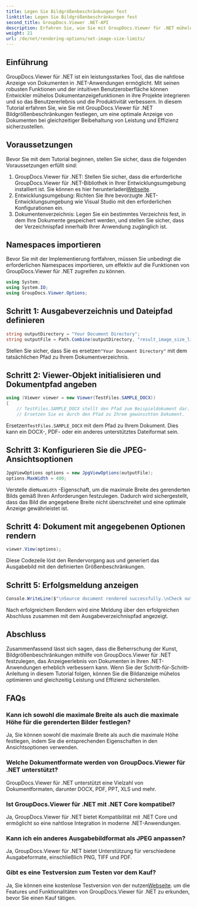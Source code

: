 ```yaml
---
title: Legen Sie Bildgrößenbeschränkungen fest
linktitle: Legen Sie Bildgrößenbeschränkungen fest
second_title: GroupDocs.Viewer .NET-API
description: Erfahren Sie, wie Sie mit GroupDocs.Viewer für .NET mühelos Bildgrößenbeschränkungen in .NET-Anwendungen festlegen und so das Anzeigeerlebnis von Dokumenten verbessern.
weight: 21
url: /de/net/rendering-options/set-image-size-limits/
---
```

## Einführung
GroupDocs.Viewer für .NET ist ein leistungsstarkes Tool, das die nahtlose Anzeige von Dokumenten in .NET-Anwendungen ermöglicht. Mit seinen robusten Funktionen und der intuitiven Benutzeroberfläche können Entwickler mühelos Dokumentanzeigefunktionen in ihre Projekte integrieren und so das Benutzererlebnis und die Produktivität verbessern. In diesem Tutorial erfahren Sie, wie Sie mit GroupDocs.Viewer für .NET Bildgrößenbeschränkungen festlegen, um eine optimale Anzeige von Dokumenten bei gleichzeitiger Beibehaltung von Leistung und Effizienz sicherzustellen.
## Voraussetzungen
Bevor Sie mit dem Tutorial beginnen, stellen Sie sicher, dass die folgenden Voraussetzungen erfüllt sind:
1.  GroupDocs.Viewer für .NET: Stellen Sie sicher, dass die erforderliche GroupDocs.Viewer für .NET-Bibliothek in Ihrer Entwicklungsumgebung installiert ist. Sie können es hier herunterladen[Webseite](https://releases.groupdocs.com/viewer/net/).
2. Entwicklungsumgebung: Richten Sie Ihre bevorzugte .NET-Entwicklungsumgebung wie Visual Studio mit den erforderlichen Konfigurationen ein.
3. Dokumentenverzeichnis: Legen Sie ein bestimmtes Verzeichnis fest, in dem Ihre Dokumente gespeichert werden, und stellen Sie sicher, dass der Verzeichnispfad innerhalb Ihrer Anwendung zugänglich ist.

## Namespaces importieren
Bevor Sie mit der Implementierung fortfahren, müssen Sie unbedingt die erforderlichen Namespaces importieren, um effektiv auf die Funktionen von GroupDocs.Viewer für .NET zugreifen zu können.
```csharp
using System;
using System.IO;
using GroupDocs.Viewer.Options;
```
## Schritt 1: Ausgabeverzeichnis und Dateipfad definieren
```csharp
string outputDirectory = "Your Document Directory";
string outputFile = Path.Combine(outputDirectory, "result_image_size_limit.jpg");
```
 Stellen Sie sicher, dass Sie es ersetzen`"Your Document Directory"` mit dem tatsächlichen Pfad zu Ihrem Dokumentverzeichnis.
## Schritt 2: Viewer-Objekt initialisieren und Dokumentpfad angeben
```csharp
using (Viewer viewer = new Viewer(TestFiles.SAMPLE_DOCX))
{
    // TestFiles.SAMPLE_DOCX stellt den Pfad zum Beispieldokument dar.
    // Ersetzen Sie es durch den Pfad zu Ihrem gewünschten Dokument.
```
 Ersetzen`TestFiles.SAMPLE_DOCX` mit dem Pfad zu Ihrem Dokument. Dies kann ein DOCX-, PDF- oder ein anderes unterstütztes Dateiformat sein.
## Schritt 3: Konfigurieren Sie die JPEG-Ansichtsoptionen
```csharp
JpgViewOptions options = new JpgViewOptions(outputFile);
options.MaxWidth = 400;
```
 Verstelle die`MaxWidth` -Eigenschaft, um die maximale Breite des gerenderten Bilds gemäß Ihren Anforderungen festzulegen. Dadurch wird sichergestellt, dass das Bild die angegebene Breite nicht überschreitet und eine optimale Anzeige gewährleistet ist.
## Schritt 4: Dokument mit angegebenen Optionen rendern
```csharp
viewer.View(options);
```
Diese Codezeile löst den Rendervorgang aus und generiert das Ausgabebild mit den definierten Größenbeschränkungen.
## Schritt 5: Erfolgsmeldung anzeigen
```csharp
Console.WriteLine($"\nSource document rendered successfully.\nCheck output in {outputDirectory}.");
```
Nach erfolgreichem Rendern wird eine Meldung über den erfolgreichen Abschluss zusammen mit dem Ausgabeverzeichnispfad angezeigt.

## Abschluss
Zusammenfassend lässt sich sagen, dass die Beherrschung der Kunst, Bildgrößenbeschränkungen mithilfe von GroupDocs.Viewer für .NET festzulegen, das Anzeigeerlebnis von Dokumenten in Ihren .NET-Anwendungen erheblich verbessern kann. Wenn Sie der Schritt-für-Schritt-Anleitung in diesem Tutorial folgen, können Sie die Bildanzeige mühelos optimieren und gleichzeitig Leistung und Effizienz sicherstellen.
## FAQs
### Kann ich sowohl die maximale Breite als auch die maximale Höhe für die gerenderten Bilder festlegen?
Ja, Sie können sowohl die maximale Breite als auch die maximale Höhe festlegen, indem Sie die entsprechenden Eigenschaften in den Ansichtsoptionen verwenden.
### Welche Dokumentformate werden von GroupDocs.Viewer für .NET unterstützt?
GroupDocs.Viewer für .NET unterstützt eine Vielzahl von Dokumentformaten, darunter DOCX, PDF, PPT, XLS und mehr.
### Ist GroupDocs.Viewer für .NET mit .NET Core kompatibel?
Ja, GroupDocs.Viewer für .NET bietet Kompatibilität mit .NET Core und ermöglicht so eine nahtlose Integration in moderne .NET-Anwendungen.
### Kann ich ein anderes Ausgabebildformat als JPEG anpassen?
Ja, GroupDocs.Viewer für .NET bietet Unterstützung für verschiedene Ausgabeformate, einschließlich PNG, TIFF und PDF.
### Gibt es eine Testversion zum Testen vor dem Kauf?
 Ja, Sie können eine kostenlose Testversion von der nutzen[Webseite](https://releases.groupdocs.com/viewer/net/). um die Features und Funktionalitäten von GroupDocs.Viewer für .NET zu erkunden, bevor Sie einen Kauf tätigen.